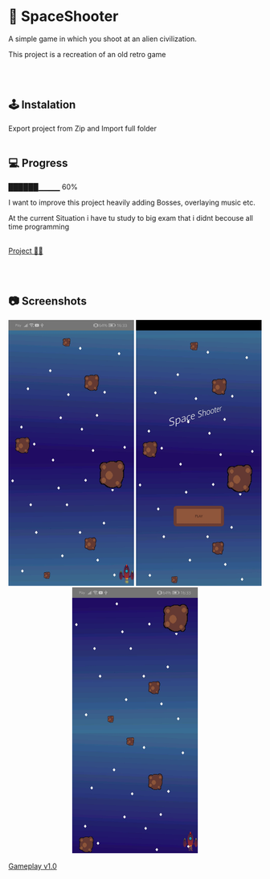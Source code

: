 # 🚀 SpaceShooter
A simple game in which you shoot at an alien civilization.

This project is a recreation of an old retro game


<br /><br/>
## 🕹️ Instalation
Export project from Zip and Import full folder
<br /><br/>


## 💻 Progress

██████▁▁▁▁ 60%

I want to improve this project heavily adding Bosses, overlaying music etc.

At the current Situation i have tu study to big exam that i didnt becouse all time programming
<br/><br/>

<a href="https://trello.com/b/DnXdZ71w/space-shooter" alt="Project">Project 🧑‍🚀</a>


<br /><br/>
## 📷 Screenshots

<p align="center">
   <img src="photo5.jpg" width="250" alt="photo2">
    <img src="photo4.jpg" width="250" alt="photo1">
   <img src="photo6.jpg" width="250" alt="photo3">
</p>

<a href="https://youtu.be/mmFAzjJJWas"> Gameplay v1.0 </a>
